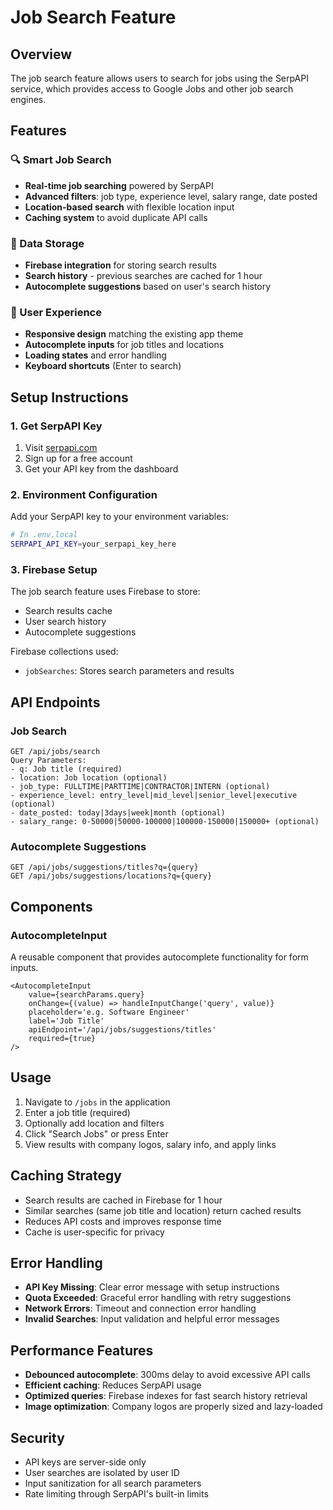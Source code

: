 # Job Search Feature

## Overview

The job search feature allows users to search for jobs using the SerpAPI service, which provides access to Google Jobs and other job search engines.

## Features

### 🔍 Smart Job Search

- **Real-time job searching** powered by SerpAPI
- **Advanced filters**: job type, experience level, salary range, date posted
- **Location-based search** with flexible location input
- **Caching system** to avoid duplicate API calls

### 💾 Data Storage

- **Firebase integration** for storing search results
- **Search history** - previous searches are cached for 1 hour
- **Autocomplete suggestions** based on user's search history

### 🎯 User Experience

- **Responsive design** matching the existing app theme
- **Autocomplete inputs** for job titles and locations
- **Loading states** and error handling
- **Keyboard shortcuts** (Enter to search)

## Setup Instructions

### 1. Get SerpAPI Key

1. Visit [serpapi.com](https://serpapi.com)
2. Sign up for a free account
3. Get your API key from the dashboard

### 2. Environment Configuration

Add your SerpAPI key to your environment variables:

```bash
# In .env.local
SERPAPI_API_KEY=your_serpapi_key_here
```

### 3. Firebase Setup

The job search feature uses Firebase to store:

- Search results cache
- User search history
- Autocomplete suggestions

Firebase collections used:

- `jobSearches`: Stores search parameters and results

## API Endpoints

### Job Search

```
GET /api/jobs/search
Query Parameters:
- q: Job title (required)
- location: Job location (optional)
- job_type: FULLTIME|PARTTIME|CONTRACTOR|INTERN (optional)
- experience_level: entry_level|mid_level|senior_level|executive (optional)
- date_posted: today|3days|week|month (optional)
- salary_range: 0-50000|50000-100000|100000-150000|150000+ (optional)
```

### Autocomplete Suggestions

```
GET /api/jobs/suggestions/titles?q={query}
GET /api/jobs/suggestions/locations?q={query}
```

## Components

### AutocompleteInput

A reusable component that provides autocomplete functionality for form inputs.

```tsx
<AutocompleteInput
	value={searchParams.query}
	onChange={(value) => handleInputChange('query', value)}
	placeholder='e.g. Software Engineer'
	label='Job Title'
	apiEndpoint='/api/jobs/suggestions/titles'
	required={true}
/>
```

## Usage

1. Navigate to `/jobs` in the application
2. Enter a job title (required)
3. Optionally add location and filters
4. Click "Search Jobs" or press Enter
5. View results with company logos, salary info, and apply links

## Caching Strategy

- Search results are cached in Firebase for 1 hour
- Similar searches (same job title and location) return cached results
- Reduces API costs and improves response time
- Cache is user-specific for privacy

## Error Handling

- **API Key Missing**: Clear error message with setup instructions
- **Quota Exceeded**: Graceful error handling with retry suggestions
- **Network Errors**: Timeout and connection error handling
- **Invalid Searches**: Input validation and helpful error messages

## Performance Features

- **Debounced autocomplete**: 300ms delay to avoid excessive API calls
- **Efficient caching**: Reduces SerpAPI usage
- **Optimized queries**: Firebase indexes for fast search history retrieval
- **Image optimization**: Company logos are properly sized and lazy-loaded

## Security

- API keys are server-side only
- User searches are isolated by user ID
- Input sanitization for all search parameters
- Rate limiting through SerpAPI's built-in limits
